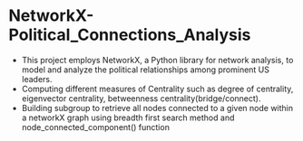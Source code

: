 # NetworkX-Political_Connections_Analysis

- This project employs NetworkX, a Python library for network analysis, to model and analyze the political relationships among prominent US leaders.
- Computing different measures of Centrality such as degree of centrality, eigenvector centrality, betweenness centrality(bridge/connect).
- Building subgroup to retrieve all nodes connected to a given node within a networkX graph using breadth first search method and node_connected_component() function
